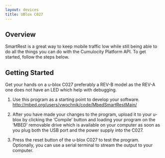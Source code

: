 ```yaml
---
layout: devices
title: UBlox C027
---
```


## Overview

SmartRest is a great way to keep mobile traffic low while still being able to do all the things you can do with the Cumulocity Platform API. To get started, follow the steps below.

## Getting Started

Get your hands on a u-blox C027 preferably a REV-B model as the REV-A one does not have an LED which help with debugging.

1. Use this program as a starting point to develop your software.
http://mbed.org/users/vwochnik/code/MbedSmartRestMain/

1. After you have made your changes to the program, upload it to your u-blox by clicking the ‘Compile’ button and loading your program on the ‘MBED’ removable drive which is available on your computer as soon as you plug both the USB port and the power supply into the C027.

1. Press the reset button of the u-blox C027 to test the program. Optionally, you can use a serial terminal to stream the output to your computer.
